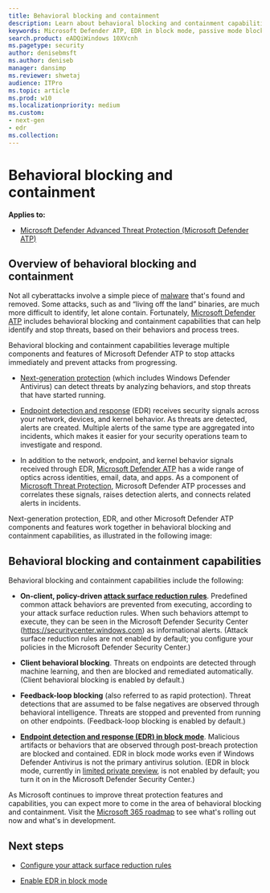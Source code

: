 ```yaml
---
title: Behavioral blocking and containment
description: Learn about behavioral blocking and containment capabilities in Microsoft Defender ATP
keywords: Microsoft Defender ATP, EDR in block mode, passive mode blocking
search.product: eADQiWindows 10XVcnh
ms.pagetype: security
author: denisebmsft
ms.author: deniseb
manager: dansimp
ms.reviewer: shwetaj
audience: ITPro 
ms.topic: article 
ms.prod: w10 
ms.localizationpriority: medium
ms.custom: 
- next-gen
- edr
ms.collection: 
---
```


# Behavioral blocking and containment

**Applies to:**

- [Microsoft Defender Advanced Threat Protection (Microsoft Defender ATP)](https://go.microsoft.com/fwlink/p/?linkid=2069559)

## Overview of behavioral blocking and containment

Not all cyberattacks involve a simple piece of [malware](https://docs.microsoft.com/windows/security/threat-protection/intelligence/understanding-malware) that's found and removed. Some attacks, such as and “living off the land” binaries, are much more difficult to identify, let alone contain. Fortunately, [Microsoft Defender ATP](https://docs.microsoft.com/windows/security/threat-protection) includes behavioral blocking and containment capabilities that can help identify and stop threats, based on their behaviors and process trees. 

Behavioral blocking and containment capabilities leverage multiple components and features of Microsoft Defender ATP to stop attacks immediately and prevent attacks from progressing.

- [Next-generation protection](https://docs.microsoft.com/windows/security/threat-protection/windows-defender-antivirus/windows-defender-antivirus-in-windows-10) (which includes Windows Defender Antivirus) can detect threats by analyzing behaviors, and stop threats that have started running.

- [Endpoint detection and response](https://docs.microsoft.com/windows/security/threat-protection/microsoft-defender-atp/overview-endpoint-detection-response) (EDR) receives security signals across your network, devices, and kernel behavior. As threats are detected, alerts are created. Multiple alerts of the same type are aggregated into incidents, which makes it easier for your security operations team to investigate and respond.

- In addition to the network, endpoint, and kernel behavior signals received through EDR, [Microsoft Defender ATP](https://docs.microsoft.com/windows/security/threat-protection/microsoft-defender-atp/overview-endpoint-detection-response) has a wide range of optics across identities, email, data, and apps. As a component of [Microsoft Threat Protection](https://docs.microsoft.com/microsoft-365/security/mtp/microsoft-threat-protection), Microsoft Defender ATP processes and correlates these signals, raises detection alerts, and connects related alerts in incidents. 

Next-generation protection, EDR, and other Microsoft Defender ATP components and features work together in behavioral blocking and containment capabilities, as illustrated in the following image: 



## Behavioral blocking and containment capabilities

Behavioral blocking and containment capabilities include the following:

- **On-client, policy-driven [attack surface reduction rules](https://docs.microsoft.com/windows/security/threat-protection/microsoft-defender-atp/attack-surface-reduction)**. Predefined common attack behaviors are prevented from executing, according to your attack surface reduction rules. When such behaviors attempt to execute, they can be seen in the Microsoft Defender Security Center (https://securitycenter.windows.com) as informational alerts. (Attack surface reduction rules are not enabled by default; you configure your policies in the Microsoft Defender Security Center.)

- **Client behavioral blocking**. Threats on endpoints are detected through machine learning, and then are blocked and remediated automatically. (Client behavioral blocking is enabled by default.)

- **Feedback-loop blocking** (also referred to as rapid protection). Threat detections that are assumed to be false negatives are observed through behavioral intelligence. Threats are stopped and prevented from running on other endpoints. (Feedback-loop blocking is enabled by default.)

- **[Endpoint detection and response (EDR) in block mode](edr-in-block-mode.md)**. Malicious artifacts or behaviors that are observed through post-breach protection are blocked and contained. EDR in block mode works even if Windows Defender Antivirus is not the primary antivirus solution. (EDR in block mode, currently in [limited private preview](edr-in-block-mode.md#can-i-participate-in-the-preview-of-edr-in-block-mode), is not enabled by default; you turn it on in the Microsoft Defender Security Center.)

As Microsoft continues to improve threat protection features and capabilities, you can expect more to come in the area of behavioral blocking and containment. Visit the [Microsoft 365 roadmap](https://www.microsoft.com/microsoft-365/roadmap) to see what's rolling out now and what's in development.

## Next steps

- [Configure your attack surface reduction rules](attack-surface-reduction.md)

- [Enable EDR in block mode](edr-in-block-mode.md)
